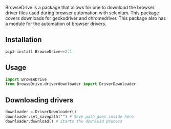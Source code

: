 BrowseDrive is a package that allows for one to download the browser driver files used during browser automation with selenium. This package covers downloads for geckodriver and chromedriver. This package also has a module for the automation of browser drivers. 

## Installation
```python
pip3 install BrowseDrive==2.1

```

## Usage
```python 
import BrowseDrive
from BrowseDrive.driverdownloader import DriverDownloader

```

## Downloading drivers 
```python
downloader = DriverDownloader() 
downloader.set_savepath("") # Save path goes inside here
downloader.download() # Starts the download process

```

